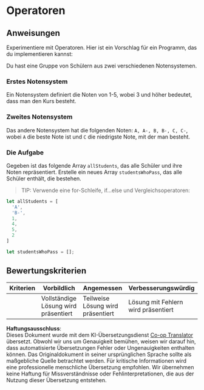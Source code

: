 <!--
CO_OP_TRANSLATOR_METADATA:
{
  "original_hash": "bf62b82567e6f9bdf4abda9ae0ccb64a",
  "translation_date": "2025-08-24T12:14:55+00:00",
  "source_file": "2-js-basics/3-making-decisions/assignment.md",
  "language_code": "de"
}
-->
# Operatoren

## Anweisungen

Experimentiere mit Operatoren. Hier ist ein Vorschlag für ein Programm, das du implementieren kannst:

Du hast eine Gruppe von Schülern aus zwei verschiedenen Notensystemen.

### Erstes Notensystem

Ein Notensystem definiert die Noten von 1-5, wobei 3 und höher bedeutet, dass man den Kurs besteht.

### Zweites Notensystem

Das andere Notensystem hat die folgenden Noten: `A, A-, B, B-, C, C-`, wobei `A` die beste Note ist und `C` die niedrigste Note, mit der man besteht.

### Die Aufgabe

Gegeben ist das folgende Array `allStudents`, das alle Schüler und ihre Noten repräsentiert. Erstelle ein neues Array `studentsWhoPass`, das alle Schüler enthält, die bestehen.

> TIP: Verwende eine for-Schleife, if...else und Vergleichsoperatoren:

```javascript
let allStudents = [
  'A',
  'B-',
  1,
  4,
  5,
  2
]

let studentsWhoPass = [];
```

## Bewertungskriterien

| Kriterien | Vorbildlich                   | Angemessen                    | Verbesserungswürdig             |
| --------- | ----------------------------- | ----------------------------- | ------------------------------- |
|           | Vollständige Lösung wird präsentiert | Teilweise Lösung wird präsentiert | Lösung mit Fehlern wird präsentiert |

**Haftungsausschluss**:  
Dieses Dokument wurde mit dem KI-Übersetzungsdienst [Co-op Translator](https://github.com/Azure/co-op-translator) übersetzt. Obwohl wir uns um Genauigkeit bemühen, weisen wir darauf hin, dass automatisierte Übersetzungen Fehler oder Ungenauigkeiten enthalten können. Das Originaldokument in seiner ursprünglichen Sprache sollte als maßgebliche Quelle betrachtet werden. Für kritische Informationen wird eine professionelle menschliche Übersetzung empfohlen. Wir übernehmen keine Haftung für Missverständnisse oder Fehlinterpretationen, die aus der Nutzung dieser Übersetzung entstehen.